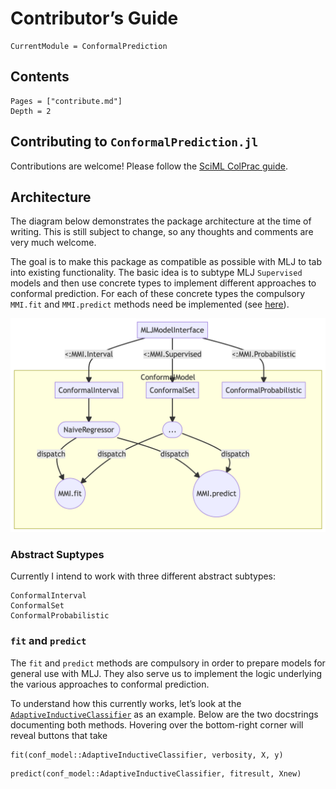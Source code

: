 
# Contributor’s Guide

``` @meta
CurrentModule = ConformalPrediction
```

## Contents

``` @contents
Pages = ["contribute.md"]
Depth = 2
```

## Contributing to `ConformalPrediction.jl`

Contributions are welcome! Please follow the [SciML ColPrac guide](https://github.com/SciML/ColPrac).

## Architecture

The diagram below demonstrates the package architecture at the time of writing. This is still subject to change, so any thoughts and comments are very much welcome.

The goal is to make this package as compatible as possible with MLJ to tab into existing functionality. The basic idea is to subtype MLJ `Supervised` models and then use concrete types to implement different approaches to conformal prediction. For each of these concrete types the compulsory `MMI.fit` and `MMI.predict` methods need be implemented (see [here](https://alan-turing-institute.github.io/MLJ.jl/v0.18/adding_models_for_general_use/#Supervised-models)).

![](contribute_files/figure-commonmark/mermaid-figure-1.png)

### Abstract Suptypes

Currently I intend to work with three different abstract subtypes:

``` @docs
ConformalInterval
ConformalSet
ConformalProbabilistic
```

### `fit` and `predict`

The `fit` and `predict` methods are compulsory in order to prepare models for general use with MLJ. They also serve us to implement the logic underlying the various approaches to conformal prediction.

To understand how this currently works, let’s look at the [`AdaptiveInductiveClassifier`](@ref) as an example. Below are the two docstrings documenting both methods. Hovering over the bottom-right corner will reveal buttons that take

``` @docs
fit(conf_model::AdaptiveInductiveClassifier, verbosity, X, y)
```

``` @docs
predict(conf_model::AdaptiveInductiveClassifier, fitresult, Xnew)
```
